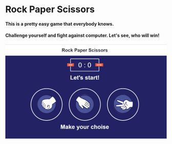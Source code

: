 # Rock Paper Scissors

#### This is a pretty easy game that everybody knows.
#### Challenge yourself and fight against computer. Let's see, who will win!
[<img src="images/preview.png">](RockPaperScissors)

